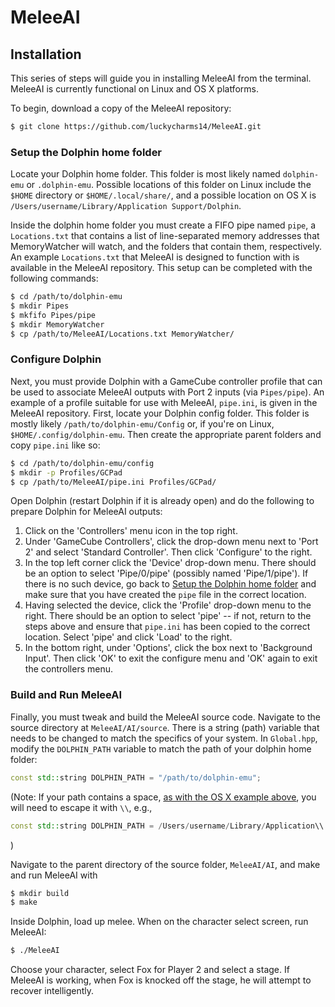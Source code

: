 # MeleeAI

## Installation

This series of steps will guide you in installing MeleeAI from the terminal.
MeleeAI is currently functional on Linux and OS X platforms.

To begin, download a copy of the MeleeAI repository:

```bash
$ git clone https://github.com/luckycharms14/MeleeAI.git
```

### Setup the Dolphin home folder

Locate your Dolphin home folder.
This folder is most likely named `dolphin-emu` or `.dolphin-emu`.
Possible locations of this folder on Linux include the `$HOME` directory or `$HOME/.local/share/`, and a possible location on OS X is `/Users/username/Library/Application Support/Dolphin`.

Inside the dolphin home folder you must create a FIFO pipe named `pipe`, a `Locations.txt` that contains a list of line-separated memory addresses that MemoryWatcher will watch, and the folders that contain them, respectively.
An example `Locations.txt` that MeleeAI is designed to function with is available in the MeleeAI repository.
This setup can be completed with the following commands:

```bash
$ cd /path/to/dolphin-emu
$ mkdir Pipes
$ mkfifo Pipes/pipe
$ mkdir MemoryWatcher
$ cp /path/to/MeleeAI/Locations.txt MemoryWatcher/
```

### Configure Dolphin

Next, you must provide Dolphin with a GameCube controller profile that can be used to associate MeleeAI outputs with Port 2 inputs (via `Pipes/pipe`).
An example of a profile suitable for use with MeleeAI, `pipe.ini`, is given in the MeleeAI repository.
First, locate your Dolphin config folder.
This folder is mostly likely `/path/to/dolphin-emu/Config` or, if you're on Linux, `$HOME/.config/dolphin-emu`.
Then create the appropriate parent folders and copy `pipe.ini` like so:

```bash
$ cd /path/to/dolphin-emu/config
$ mkdir -p Profiles/GCPad
$ cp /path/to/MeleeAI/pipe.ini Profiles/GCPad/
```

Open Dolphin (restart Dolphin if it is already open) and do the following to prepare Dolphin for MeleeAI outputs:
1. Click on the 'Controllers' menu icon in the top right.
2. Under 'GameCube Controllers', click the drop-down menu next to 'Port 2' and select 'Standard Controller'.
Then click 'Configure' to the right.
3. In the top left corner click the 'Device' drop-down menu.
There should be an option to select 'Pipe/0/pipe' (possibly named 'Pipe/1/pipe').
If there is no such device, go back to [Setup the Dolphin home folder](#Setup-the-Dolphin-home-folder) and make sure that you have created the `pipe` file in the correct location.
4. Having selected the device, click the 'Profile' drop-down menu to the right.
There should be an option to select 'pipe' -- if not, return to the steps above and ensure that `pipe.ini` has been copied to the correct location.
Select 'pipe' and click 'Load' to the right.
5. In the bottom right, under 'Options', click the box next to 'Background Input'.
Then click 'OK' to exit the configure menu and 'OK' again to exit the controllers menu.

### Build and Run MeleeAI

Finally, you must tweak and build the MeleeAI source code.
Navigate to the source directory at `MeleeAI/AI/source`.
There is a string (path) variable that needs to be changed to match the specifics of your system.
In `Global.hpp`, modify the `DOLPHIN_PATH` variable to match the path of your dolphin home folder:

```C++
const std::string DOLPHIN_PATH = "/path/to/dolphin-emu";
```
(Note: If your path contains a space, [as with the OS X example above](#Setup-the-Dolphin-home-folder), you will need to escape it with `\\`, e.g., 
```C++
const std::string DOLPHIN_PATH = /Users/username/Library/Application\\ Support/Dolphin";
```
)

Navigate to the parent directory of the source folder, `MeleeAI/AI`, and make and run MeleeAI with

```bash
$ mkdir build
$ make
```

Inside Dolphin, load up melee.
When on the character select screen, run MeleeAI:

```bash
$ ./MeleeAI
```

Choose your character, select Fox for Player 2 and select a stage.
If MeleeAI is working, when Fox is knocked off the stage, he will attempt to recover intelligently.
